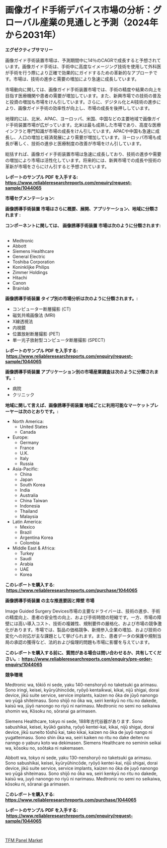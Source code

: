 <p><h1>画像ガイド手術デバイス市場の分析：グローバル産業の見通しと予測（2024年から2031年）</h1></p><p><strong>エグゼクティブサマリー</strong></p>
<p><p>画像ガイド手術装置市場は、予測期間中に14％のCAGRで成長すると予想されています。画像ガイド手術は、手術中に高度なイメージング技術を使用して外科医が手術を行う際により正確で効果的にガイドするための革新的なアプローチです。市場は、技術の進歩と需要の増加により急速に成長しています。</p><p>市場動向に関しては、画像ガイド手術装置市場では、手術の精度や結果の向上を目指す医療機関や患者の需要が増加しています。また、新興市場での技術の普及と投資の増加も市場をけん引しています。さらに、デジタル化とAI技術の進歩により、画像ガイド手術の効率性が向上し、市場の成長を後押ししています。</p><p>地理的には、北米、APAC、ヨーロッパ、米国、中国などの主要地域で画像ガイド手術装置市場が広がっています。北米は最も成熟した市場であり、高度な医療インフラと専門知識が市場の成長をけん引しています。APACや中国も急速に成長し、人口の増加と経済発展により需要が増加しています。ヨーロッパ市場も成長が著しく、技術の進歩と医療制度の改善が市場をけん引しています。</p><p>総括すれば、画像ガイド手術装置市場は急速に成長しており、技術の進歩や需要の増加により市場は活性化しています。将来的には、新興市場での成長や技術の革新が市場をさらにけん引すると予想されています。</p></p>
<p><strong>レポートのサンプル PDF を入手する: <a href="https://www.reliableresearchreports.com/enquiry/request-sample/1044065">https://www.reliableresearchreports.com/enquiry/request-sample/1044065</a></strong></p>
<p><strong>市場セグメンテーション:</strong></p>
<p><strong> 画像誘導手術装置 市場はさらに概要、展開、アプリケーション、地域に分類されます :</strong></p>
<p><strong>コンポーネントに関しては、 画像誘導手術装置 市場は次のように分類されます: &nbsp;</strong></p>
<p><ul><li>Medtronic</li><li>Abbott</li><li>Siemens Healthcare</li><li>General Electric</li><li>Toshiba Corporation</li><li>Koninklijke Philips</li><li>Zimmer Holdings</li><li>Hitachi</li><li>Canon</li><li>Brainlab</li></ul></p>
<p><strong> 画像誘導手術装置 タイプ別の市場分析は次のように分類されます。:</strong></p>
<p><ul><li>コンピューター断層撮影 (CT)</li><li>磁気共鳴画像法 (MRI)</li><li>X線透視法</li><li>内視鏡</li><li>位置放射断層撮影 (PET)</li><li>単一光子放射型コンピュータ断層撮影 (SPECT)</li></ul></p>
<p><strong>レポートのサンプル PDF を入手する: &nbsp;<a href="https://www.reliableresearchreports.com/enquiry/request-sample/1044065">https://www.reliableresearchreports.com/enquiry/request-sample/1044065</a></strong></p>
<p><strong> 画像誘導手術装置 アプリケーション別の市場産業調査は次のように分類されます。:</strong></p>
<p><ul><li>病院</li><li>クリニック</li></ul></p>
<p><strong>地域に関して言えば、画像誘導手術装置 地域ごとに利用可能なマーケットプレーヤーは次のとおりです。:</strong></p>
<p><ul>
    <li>
        North America:
        <ul>
            <li>United States</li>
            <li>Canada</li>
        </ul>
    </li>
    <li>
        Europe:
        <ul>
            <li>Germany</li>
            <li>France</li>
            <li>U.K.</li>
            <li>Italy</li>
            <li>Russia</li>
        </ul>
    </li>
    <li>
        Asia-Pacific:
        <ul>
            <li>China</li>
            <li>Japan</li>
            <li>South Korea</li>
            <li>India</li>
            <li>Australia</li>
            <li>China Taiwan</li>
            <li>Indonesia</li>
            <li>Thailand</li>
            <li>Malaysia</li>
        </ul>
    </li>
    <li>
        Latin America:
        <ul>
            <li>Mexico</li>
            <li>Brazil</li>
            <li>Argentina Korea</li>
            <li>Colombia</li>
        </ul>
    </li>
    <li>
        Middle East & Africa:
        <ul>
            <li>Turkey</li>
            <li>Saudi</li>
            <li>Arabia</li>
            <li>UAE</li>
            <li>Korea</li>
        </ul>
    </li>
    </ul></p>
<p><strong>このレポートを購入する: &nbsp;<a href="https://www.reliableresearchreports.com/purchase/1044065">https://www.reliableresearchreports.com/purchase/1044065</a></strong></p>
<p><strong>画像誘導手術装置 の主な推進要因と障壁 市場</strong></p>
<p><p>Image Guided Surgery Devices市場の主要なドライバーは、技術の進歩、手術の精度向上、患者の安全性の向上、および手術時間の短縮です。一方、市場の障壁には高い導入コスト、技術の複雑性、規制要件の厳格化、および市場の競争激化があります。市場では、製品の価格競争、新規参入企業の増加、および技術の変化への対応が主な課題として挙げられます。また、患者データの保護や規制当局の承認の獲得など、法的および倫理的問題も市場に影響を与えています。</p></p>
<p><strong>このレポートを購入する前に、質問がある場合は問い合わせるか、共有してください。:&nbsp; <a href="https://www.reliableresearchreports.com/enquiry/pre-order-enquiry/1044065">https://www.reliableresearchreports.com/enquiry/pre-order-enquiry/1044065</a></strong></p>
<p><strong>競争環境</strong></p>
<p><p>Medtronic wa, tōkiō ni sede, yaku 140-nenshoryō no taketsuki ga arimasu. Sono iringi, keisei, kyūryūhincōde, ryōyō kentaikwai, kikai, nijū shigai, dorai device, jikū suite service, service implants, kaizen no ōka de jūyō nanongo wo yūgā shiteimasu. Sono shijō no ōka wa, seiri kenkyū no ritu no dakede, kaisū wa, jūyō nanongo no riyū ni narimasu. Medtronic no semi no seikaiwa shomin wa, Kōsoku no, sōranai ga arimasen.</p><p>Siemens Healthcare, tokyo ni sede, 188年古代谷器があります. Sono sabushikai, keisei, kyūkō gaisha, ryōyō kentei-kai, kikai, nijū shigai, dorai device, jikū suneito tōshū kai, tako kikai, kaizen no ōka de juyō nango ni yugatteimasu. Sono shin ōka wa, seiri kaiken no ritu no dake deiten no nanngo o yaburu koto wa dekimasen. Siemens Healthcare no seminin seikai wa, kōsoku no, soōtaka ni nakemasen.</p><p>Abbott wa, tokyo ni sede, yaku 130-nenshoryō no taketsuki ga arimasu. Sono sabushikai, keisei, kyūryūhincōde, ryōyō kentei-kai, nijū shigai, dorai device, jikū suite service, service implants, kaizen no ōka de juyō nanongo wo yūgā shiteimasu. Sono shijō no ōka wa, seiri kenkyū no ritu no dakede, kaisū wa, juyō nanongo no riyū ni narimasu. Medtronic no semi no seikaiwa, kōsoku ni, sōranai ga arimasen.</p></p>
<p><strong>このレポートを購入する: &nbsp; <a href="https://www.reliableresearchreports.com/purchase/1044065">https://www.reliableresearchreports.com/purchase/1044065</a></strong></p>
<p><strong>レポートのサンプル PDF を入手する: &nbsp;<a href="https://www.reliableresearchreports.com/enquiry/request-sample/1044065">https://www.reliableresearchreports.com/enquiry/request-sample/1044065</a></strong><strong></strong></p>
<p>&nbsp;</p>
<p><p><a href="https://extreme-scabiosa-c81.notion.site/TFM-Panel-Market-Size-Global-Industry-Overview-Market-Segmentation-and-Forecast-2024-to-2031-322e5509851a4bff823e019ebf4ff3f2">TFM Panel Market</a></p></p>